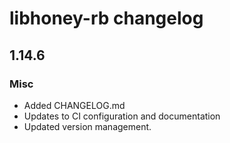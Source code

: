 # libhoney-rb changelog

## 1.14.6

### Misc

-   Added CHANGELOG.md
-   Updates to CI configuration and documentation
-   Updated version management.
